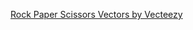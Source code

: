 <a href="https://www.vecteezy.com/free-vector/rock-paper-scissors">Rock Paper Scissors Vectors by Vecteezy</a>
